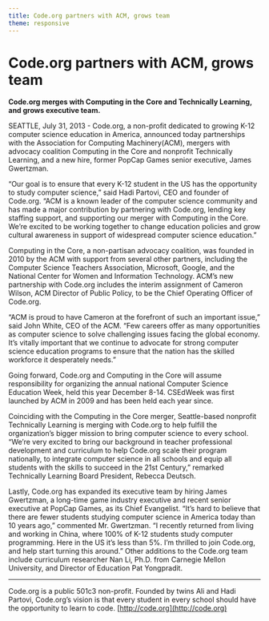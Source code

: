 ```yaml
---
title: Code.org partners with ACM, grows team
theme: responsive
---
```




# Code.org partners with ACM, grows team

**Code.org merges with Computing in the Core and Technically Learning, and grows executive team.**

SEATTLE, July 31, 2013 - Code.org, a non-profit dedicated to growing K-12 computer science education in America, announced today partnerships with the Association for Computing Machinery(ACM), mergers with advocacy coalition Computing in the Core and nonprofit Technically Learning, and a new hire, former PopCap Games senior executive, James Gwertzman.

“Our goal is to ensure that every K-12 student in the US has the opportunity to study computer science,” said Hadi Partovi, CEO and founder of Code.org. “ACM is a known leader of the computer science community and has made a major contribution by partnering with Code.org, lending key staffing support, and supporting our merger with Computing in the Core. We’re excited to be working together to change education policies and grow cultural awareness in support of widespread computer science education.”

Computing in the Core, a non-partisan advocacy coalition, was founded in 2010 by the ACM with support from several other partners, including the Computer Science Teachers Association, Microsoft, Google, and the National Center for Women and Information Technology. ACM’s new partnership with Code.org includes the interim assignment of Cameron Wilson, ACM Director of Public Policy, to be the Chief Operating Officer of Code.org.

“ACM is proud to have Cameron at the forefront of such an important issue,” said John White, CEO of the ACM. “Few careers offer as many opportunities as computer science to solve challenging issues facing the global economy. It’s vitally important that we continue to advocate for strong computer science education programs to ensure that the nation has the skilled workforce it desperately needs.”

Going forward, Code.org and Computing in the Core will assume responsibility for organizing the annual national Computer Science Education Week, held this year December 8-14. CSEdWeek was first launched by ACM in 2009 and has been held each year since.

Coinciding with the Computing in the Core merger, Seattle-based nonprofit Technically Learning is merging with Code.org to help fulfill the organization’s bigger mission to bring computer science to every school. “We’re very excited to bring our background in teacher professional development and curriculum to help Code.org scale their program nationally, to integrate computer science in all schools and equip all students with the skills to succeed in the 21st Century,” remarked Technically Learning Board President, Rebecca Deutsch.

Lastly, Code.org has expanded its executive team by hiring James Gwertzman, a long-time game industry executive and recent senior executive at PopCap Games, as its Chief Evangelist. “It’s hard to believe that there are fewer students studying computer science in America today than 10 years ago,” commented Mr. Gwertzman. “I recently returned from living and working in China, where 100% of K-12 students study computer programming. Here in the US it’s less than 5%. I’m thrilled to join Code.org, and help start turning this around.”  Other additions to the Code.org team include curriculum researcher Nan Li, Ph.D.  from Carnegie Mellon University, and Director of Education Pat Yongpradit.

---

Code.org is a public 501c3 non-profit. Founded by twins Ali and Hadi Partovi, Code.org’s vision is that every student in every school should have the opportunity to learn to code. [http://code.org](http://code.org)